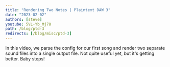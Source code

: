 ```yaml
---
title: "Rendering Two Notes | Plaintext DAW 3"
date: "2023-02-02"
authors: [steve]
youtube: 5VL-Yb_Mj78
path: /blog/ptd-3
redirects: [/blog/misc/ptd-3]
---
```


<YouTubePlayer youtubeLink={frontmatter.youtube} />

In this video, we parse the config for our first song and render two separate sound files into a single output file. Not quite useful yet, but it's getting better. Baby steps!
